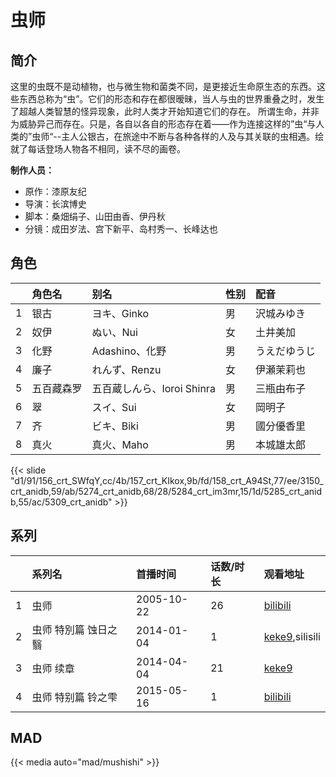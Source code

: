 # 虫师


## 简介

这里的虫既不是动植物，也与微生物和菌类不同，是更接近生命原生态的东西。这些东西总称为“虫”。它们的形态和存在都很暧昧，当人与虫的世界重叠之时，发生了超越人类智慧的怪异现象，此时人类才开始知道它们的存在。
所谓生命，并非为威胁异己而存在。只是，各自以各自的形态存在着——作为连接这样的”虫“与人类的”虫师“--主人公银古，在旅途中不断与各种各样的人及与其关联的虫相遇。绘就了每话登场人物各不相同，读不尽的画卷。

**制作人员：**
- 原作：漆原友纪
- 导演：长滨博史
- 脚本：桑畑绢子、山田由香、伊丹秋
- 分镜：成田岁法、宫下新平、岛村秀一、长峰达也

## 角色

|     |   角色名   |   别名  | 性别 |  配音  |
|:--- |:------  |:----      |:---  |:--   |
| 1 | 银古 | ヨキ、Ginko | 男 | 沢城みゆき |
| 2 | 奴伊 | ぬい、Nui | 女 | 土井美加 |
| 3 | 化野 | Adashino、化野 | 男 | うえだゆうじ |
| 4 | 廉子 | れんず、Renzu | 女 | 伊瀬茉莉也 |
| 5 | 五百藏森罗 | 五百蔵しんら、Ioroi Shinra | 男 | 三瓶由布子 |
| 6 | 翠 | スイ、Sui | 女 | 岡明子 |
| 7 | 齐 | ビキ、Biki | 男 | 國分優香里 |
| 8 | 真火 | 真火、Maho | 男 | 本城雄太郎 |

{{< slide "d1/91/156_crt_SWfqY,cc/4b/157_crt_KIkox,9b/fd/158_crt_A94St,77/ee/3150_crt_anidb,59/ab/5274_crt_anidb,68/28/5284_crt_im3mr,15/1d/5285_crt_anidb,55/ac/5309_crt_anidb" >}}

## 系列

|     | 系列名         | 首播时间       | 话数/时长 | 观看地址                                                      |
|:----|:------------|:-----------|:------|:----------------------------------------------------------|
| 1   | 虫师          | 2005-10-22 | 26    | [bilibili](https://www.bilibili.com/bangumi/play/ep30872) |
| 2   | 虫师 特別篇 蚀日之翳 | 2014-01-04 | 1     | [keke9](https://www.keke9.app/search?k=虫师),silisili            |
| 3   | 虫师 续章       | 2014-04-04 | 21    | [keke9](https://www.keke9.app/search?k=虫师)            |
| 4   | 虫师 特别篇 铃之雫  | 2015-05-16 | 1     | [bilibili](https://www.bilibili.com/bangumi/play/ss2648)  |

## MAD

{{< media  auto="mad/mushishi"  >}}
